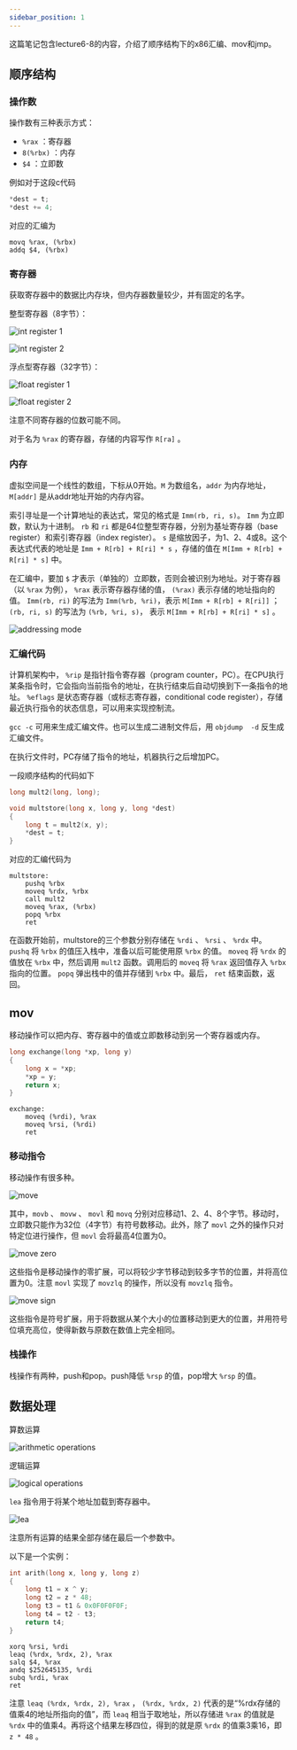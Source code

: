 ```yaml
---
sidebar_position: 1
---
```


这篇笔记包含lecture6-8的内容，介绍了顺序结构下的x86汇编、mov和jmp。  

## 顺序结构

### 操作数

操作数有三种表示方式：  

- ``%rax`` ：寄存器
- ``8(%rbx)`` ：内存
- ``$4`` ：立即数

例如对于这段c代码

```C
*dest = t;
*dest += 4;
```

对应的汇编为

```x86asm
movq %rax, (%rbx)
addq $4, (%rbx)
```

### 寄存器

获取寄存器中的数据比内存块，但内存器数量较少，并有固定的名字。  

整型寄存器（8字节）：  

![int register 1](./img/int%20register%201.png)

![int register 2](./img/int%20register%202.png)

浮点型寄存器（32字节）：  

![float register 1](./img/float%20register%201.png)

![float register 2](./img/float%20register%202.png)

注意不同寄存器的位数可能不同。  

对于名为 ``%rax`` 的寄存器，存储的内容写作 ``R[ra]`` 。

### 内存

虚拟空间是一个线性的数组，下标从0开始。``M`` 为数组名，``addr`` 为内存地址，``M[addr]`` 是从addr地址开始的内存内容。  

索引寻址是一个计算地址的表达式，常见的格式是 ``Imm(rb, ri, s)``。 ``Imm`` 为立即数，默认为十进制。 ``rb`` 和 ``ri`` 都是64位整型寄存器，分别为基址寄存器（base register）和索引寄存器（index register）。 ``s`` 是缩放因子，为1、2、4或8。这个表达式代表的地址是 ``Imm + R[rb] + R[ri] * s`` ，存储的值在 ``M[Imm + R[rb] + R[ri] * s]`` 中。

在汇编中，要加 ``$`` 才表示（单独的）立即数，否则会被识别为地址。对于寄存器（以 ``%rax`` 为例）， ``%rax`` 表示寄存器存储的值， ``(%rax)`` 表示存储的地址指向的值。 ``Imm(rb, ri)`` 的写法为 ``Imm(%rb, %ri)``，表示 ``M[Imm + R[rb] + R[ri]]`` ；``(rb, ri, s)`` 的写法为 ``(%rb, %ri, s)``， 表示 ``M[Imm + R[rb] + R[ri] * s]`` 。

![addressing mode](./img/addressing%20mode.png)

### 汇编代码

计算机架构中， ``%rip`` 是指针指令寄存器（program counter，PC）。在CPU执行某条指令时，它会指向当前指令的地址，在执行结束后自动切换到下一条指令的地址。 ``%eflags`` 是状态寄存器（或标志寄存器，conditional code register），存储最近执行指令的状态信息，可以用来实现控制流。  

``gcc -c`` 可用来生成汇编文件。也可以生成二进制文件后，用 ``objdump  -d`` 反生成汇编文件。

在执行文件时，PC存储了指令的地址，机器执行之后增加PC。  

一段顺序结构的代码如下  

```C
long mult2(long, long);

void multstore(long x, long y, long *dest)
{
    long t = mult2(x, y);
    *dest = t;
}
```

对应的汇编代码为  

```x86asm
multstore:
    pushq %rbx
    moveq %rdx, %rbx
    call mult2
    moveq %rax, (%rbx)
    popq %rbx
    ret
```

在函数开始前，multstore的三个参数分别存储在 ``%rdi`` 、 ``%rsi`` 、 ``%rdx`` 中。 ``pushq`` 将 ``%rbx`` 的值压入栈中，准备以后可能使用原 ``%rbx`` 的值。 ``moveq`` 将 ``%rdx`` 的值放在 ``%rbx`` 中，然后调用 ``mult2`` 函数。调用后的 ``moveq`` 将 ``%rax`` 返回值存入 ``%rbx`` 指向的位置。 ``popq`` 弹出栈中的值并存储到 ``%rbx`` 中。最后， ``ret`` 结束函数，返回。  

## mov

移动操作可以把内存、寄存器中的值或立即数移动到另一个寄存器或内存。  

```C
long exchange(long *xp, long y)
{
    long x = *xp;
    *xp = y;
    return x;
}
```

```x86asm
exchange:
    moveq (%rdi), %rax
    moveq %rsi, (%rdi)
    ret
```


### 移动指令

移动操作有很多种。

![move](./img/move.png)  

其中，``movb`` 、 ``movw`` 、 ``movl`` 和 ``movq`` 分别对应移动1、2、4、8个字节。移动时，立即数只能作为32位（4字节）有符号数移动。此外，除了 ``movl`` 之外的操作只对特定位进行操作，但 ``movl`` 会将最高4位置为0。

![move zero](./img/move%20zero.png)  

这些指令是移动操作的零扩展，可以将较少字节移动到较多字节的位置，并将高位置为0。注意 ``movl`` 实现了 ``movzlq`` 的操作，所以没有 ``movzlq`` 指令。  

![move sign](./img/move%20sign.png)  

这些指令是符号扩展，用于将数据从某个大小的位置移动到更大的位置，并用符号位填充高位，使得新数与原数在数值上完全相同。

### 栈操作

栈操作有两种，push和pop。push降低 ``%rsp`` 的值，pop增大 ``%rsp`` 的值。

## 数据处理

算数运算

![arithmetic operations](./img/arithmetic%20operations.png)  

逻辑运算

![logical operations](./img/logical%20operations.png)  

``lea`` 指令用于将某个地址加载到寄存器中。 

![lea](./img/lea.png)

注意所有运算的结果全部存储在最后一个参数中。  

以下是一个实例：  

```C
int arith(long x, long y, long z)
{
    long t1 = x ^ y;
    long t2 = z * 48;
    long t3 = t1 & 0x0F0F0F0F;
    long t4 = t2 - t3;
    return t4;
}
```

```x86asm
xorq %rsi, %rdi
leaq (%rdx, %rdx, 2), %rax
salq $4, %rax
andq $252645135, %rdi
subq %rdi, %rax
ret
```

注意 ``leaq (%rdx, %rdx, 2), %rax`` ， ``(%rdx, %rdx, 2)`` 代表的是“%rdx存储的值乘4的地址所指向的值”，而 ``leaq`` 相当于取地址，所以存储进 ``%rax`` 的值就是 ``%rdx`` 中的值乘4。再将这个结果左移四位，得到的就是原 ``%rdx`` 的值乘3乘16，即 ``z * 48`` 。